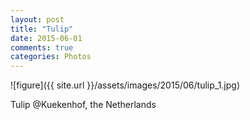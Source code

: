 ```yaml
---
layout: post
title: "Tulip"
date: 2015-06-01
comments: true
categories: Photos
---
```


![figure]({{ site.url }}/assets/images/2015/06/tulip_1.jpg)

Tulip @Kuekenhof, the Netherlands
